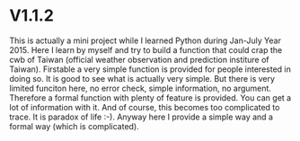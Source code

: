 # V1.1.2

This is actually a mini project while I learned Python during Jan-July Year 2015.
Here I learn by myself and try to build a function that could crap the cwb of Taiwan (official weather observation and prediction institure of Taiwan).
Firstable a very simple function is provided for people interested in doing so. It is good to see what is actually very simple. But there is very limited funciton here, no error check, simple information, no argument. Therefore a formal function with plenty of feature is provided. You can get a lot of information with it. And of course, this becomes too complicated to trace. It is paradox of life :-). Anyway here I provide a simple way and a formal way (which is complicated).
